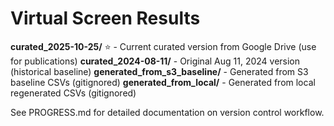 # Virtual Screen Results

**curated_2025-10-25/** ⭐ - Current curated version from Google Drive (use for publications)
**curated_2024-08-11/** - Original Aug 11, 2024 version (historical baseline)
**generated_from_s3_baseline/** - Generated from S3 baseline CSVs (gitignored)
**generated_from_local/** - Generated from local regenerated CSVs (gitignored)

See PROGRESS.md for detailed documentation on version control workflow.

